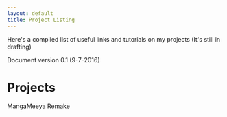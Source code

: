 ```yaml
---
layout: default
title: Project Listing
---
```


Here's a compiled list of useful links and tutorials on my projects (It's still in drafting)

Document version 0.1 (9-7-2016)

# Projects

MangaMeeya Remake

